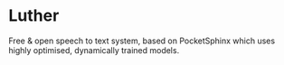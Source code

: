 # Luther
Free &amp; open speech to text system, based on PocketSphinx which uses highly optimised, dynamically trained models.
